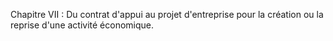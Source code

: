 Chapitre VII : Du contrat d'appui au projet d'entreprise pour la création ou la reprise d'une activité économique.